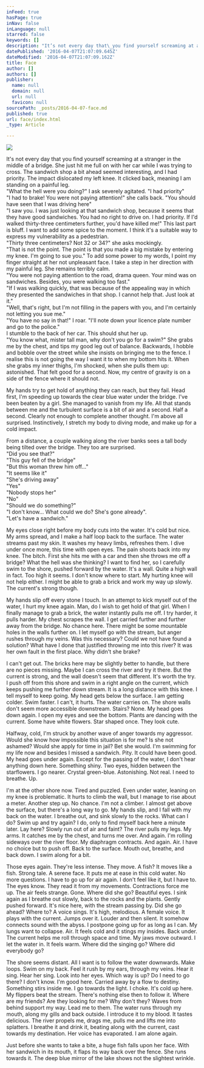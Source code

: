 ```yaml
---
inFeed: true
hasPage: true
inNav: false
inLanguage: null
starred: false
keywords: []
description: "It’s not every day that\_you find yourself screaming at a stranger in the middle of a bridge. She just hit me full on with her car while I was trying to cross. The sandwich shop a bit ahead seemed interesting, and I had priority. The impact dislocated my left knee. It clicked back,\_meaning I am standing on\_a painful leg.“What the hell were you doing?” I ask severely agitated. “I had priority”“I had to brake! You were not paying attention!” she calls back. “You should have seen that I was driving here”“I saw you. I was just looking at that sandwich shop, because it seems that they have good sandwiches. You had no right to drive on. I had priority. If I’d walked thirty-three centimeters further, you’d have killed me!” This last part is bluff. I want to add some spice to the moment. I think it’s a suitable way to express my vulnerability as a pedestrian.“Thirty three centimeters? Not 32 or 34?” she asks mockingly.“That is not the point. The point is that you made a big mistake by entering my knee. I’m going to sue you.” To add some power to my words, I point my finger straight at her not unpleasant face. I take a step in her direction with my painful leg. She remains terribly calm.“You were not paying attention to the road, drama queen. Your mind was on sandwiches. Besides, you were walking too fast.”“If I was walking quickly, that was because of the appealing way in which they presented the sandwiches in that shop. I cannot help that. Just look at it.”“Well, that’s right, but I’m not filling in the papers with you, and I’m certainly not letting you sue me.”“You have no say in that!” I roar. “I’ll note down your licence plate number and go to the police.”I stumble to the back of her car. This should shut her up.“You know what, mister tall man, why don’t you go for a swim?” She grabs me by the chest, and tips my good leg out of balance. Backwards, I hobble and bobble over the street while she insists on bringing me to the fence. I realise this is not going the way I want it to when my bottom hits it. When she grabs my inner thighs, I’m shocked, when she pulls them up: astonished. That felt good for a second. Now, my centre of gravity is on a side of the fence where it should not."
datePublished: '2016-04-07T21:07:09.645Z'
dateModified: '2016-04-07T21:07:09.162Z'
title: Face
author: []
authors: []
publisher:
  name: null
  domain: null
  url: null
  favicon: null
sourcePath: _posts/2016-04-07-face.md
published: true
url: face/index.html
_type: Article

---
```

![](https://the-grid-user-content.s3-us-west-2.amazonaws.com/141db995-34eb-4fe1-9113-e98bf2ada2e4.jpg)

It's not every day that you find yourself screaming at a stranger in the middle of a bridge. She just hit me full on with her car while I was trying to cross. The sandwich shop a bit ahead seemed interesting, and I had priority. The impact dislocated my left knee. It clicked back, meaning I am standing on a painful leg.  
"What the hell were you doing?" I ask severely agitated. "I had priority"  
"I had to brake! You were not paying attention!" she calls back. "You should have seen that I was driving here"  
"I saw you. I was just looking at that sandwich shop, because it seems that they have good sandwiches. You had no right to drive on. I had priority. If I'd walked thirty-three centimeters further, you'd have killed me!" This last part is bluff. I want to add some spice to the moment. I think it's a suitable way to express my vulnerability as a pedestrian.  
"Thirty three centimeters? Not 32 or 34?" she asks mockingly.  
"That is not the point. The point is that you made a big mistake by entering my knee. I'm going to sue you." To add some power to my words, I point my finger straight at her not unpleasant face. I take a step in her direction with my painful leg. She remains terribly calm.  
"You were not paying attention to the road, drama queen. Your mind was on sandwiches. Besides, you were walking too fast."  
"If I was walking quickly, that was because of the appealing way in which they presented the sandwiches in that shop. I cannot help that. Just look at it."  
"Well, that's right, but I'm not filling in the papers with you, and I'm certainly not letting you sue me."  
"You have no say in that!" I roar. "I'll note down your licence plate number and go to the police."  
I stumble to the back of her car. This should shut her up.  
"You know what, mister tall man, why don't you go for a swim?" She grabs me by the chest, and tips my good leg out of balance. Backwards, I hobble and bobble over the street while she insists on bringing me to the fence. I realise this is not going the way I want it to when my bottom hits it. When she grabs my inner thighs, I'm shocked, when she pulls them up: astonished. That felt good for a second. Now, my centre of gravity is on a side of the fence where it should not.

My hands try to get hold of anything they can reach, but they fail. Head first, I'm speeding up towards the clear blue water under the bridge. I've been beaten by a girl. She managed to vanish from my life. All that stands between me and the turbulent surface is a bit of air and a second. Half a second. Clearly not enough to complete another thought. I'm above all surprised. Instinctively, I stretch my body to diving mode, and make up for a cold impact.

From a distance, a couple walking along the river banks sees a tall body being tilted over the bridge. They too are surprised.  
"Did you see that?"  
"This guy fell of the bridge"  
"But this woman threw him off..."  
"It seems like it"  
"She's driving away"  
"Yes"  
"Nobody stops her"  
"No"  
"Should we do something?"  
"I don't know... What could we do? She's gone already".  
"Let's have a sandwich."

My eyes close right before my body cuts into the water. It's cold but nice. My arms spread, and I make a half loop back to the surface. The water streams past my skin. It washes my heavy limbs, refreshes them. I dive under once more, this time with open eyes. The pain shoots back into my knee. The bitch. First she hits me with a car and then she throws me off a bridge? What the hell was she thinking? I want to find her, so I carefully swim to the shore, pushed forward by the water. It's a wall. Quite a high wall in fact. Too high it seems. I don't know where to start. My hurting knee will not help either. I might be able to grab a brick and work my way up slowly. The current's strong though.

My hands slip off every stone I touch. In an attempt to kick myself out of the water, I hurt my knee again. Man, do I wish to get hold of that girl. When I finally manage to grab a brick, the water instantly pulls me off. I try harder, it pulls harder. My chest scrapes the wall. I get carried further and further away from the bridge. No chance here. There might be some mountable holes in the walls further on. I let myself go with the stream, but anger rushes through my veins. Was this necessary? Could we not have found a solution? What have I done that justified throwing me into this river? It was her own fault in the first place. Why didn't she brake?

I can't get out. The bricks here may be slightly better to handle, but there are no pieces missing. Maybe I can cross the river and try it there. But the current is strong, and the wall doesn't seem that different. It's worth the try. I push off from this shore and swim in a right angle on the current, which keeps pushing me further down stream. It is a long distance with this knee. I tell myself to keep going. My head gets below the surface. I am getting colder. Swim faster. I can't, it hurts. The water carries on. The shore walls don't seem more accessible downstream. Stairs? None. My head goes down again. I open my eyes and see the bottom. Plants are dancing with the current. Some have white flowers. Star shaped once. They look cute.

Halfway, cold, I'm struck by another wave of anger towards my aggressor. Would she know how impossible this situation is for me? Is she not ashamed? Would she apply for time in jail? Bet she would. I'm swimming for my life now and besides I missed a sandwich. Pity. It could have been good. My head goes under again. Except for the passing of the water, I don't hear anything down here. Something shiny. Two eyes, hidden between the starflowers. I go nearer. Crystal green-blue. Astonishing. Not real. I need to breathe. Up.

I'm at the other shore now. Tired and puzzled. Even under water, leaning on my knee is problematic. It hurts to climb the wall, but I manage to rise about a meter. Another step up. No chance. I'm not a climber. I almost get above the surface, but there's a long way to go. My hands slip, and I fall with my back on the water. I breathe out, and sink slowly to the rocks. What can I do? Swim up and try again? I do, only to find myself back here a minute later. Lay here? Slowly run out of air and faint? The river pulls my legs. My arms. It catches me by the chest, and turns me over. And again. I'm rolling sideways over the river floor. My diaphragm contracts. And again. Air. I have no choice but to push off. Back to the surface. Mouth out, breathe, and back down. I swim along for a bit.

Those eyes again. They're less intense. They move. A fish? It moves like a fish. Strong tale. A serene face. It puts me at ease in this cold water. No more questions. I have to go up for air again. I don't feel like it, but I have to. The eyes know. They read it from my movements. Contractions force me up. The air feels strange. Gone. Where did she go? Beautiful eyes. I sink again as I breathe out slowly, back to the rocks and the plants. Gently pushed forward. It's nice here, with the stream passing by. Did she go ahead? Where to? A voice sings. It's high, melodious. A female voice. It plays with the current. Jumps over it. Louder and then silent. It somehow connects sound with the abyss. I postpone going up for as long as I can. My lungs want to collapse. Air. It feels cold and it stings my insides. Back under. The current helps me roll through space and time. My jaws move outward. I let the water in. It feels warm. Where did the singing go? Where did everybody go?

The shore seems distant. All I want is to follow the water downwards. Make loops. Swim on my back. Feel it rush by my ears, through my veins. Hear it sing. Hear her sing. Look into her eyes. Which way is up? Do I need to go there? I don't know. I'm good here. Carried away by a flow to destiny. Something stirs inside me. I go towards the light. I choke. It's cold up here. My flippers beat the stream. There's nothing else then to follow it. Where are my friends? Are they looking for me? Why don't they? Waves from behind support my way. Lead me to them. The water runs through my mouth, along my gills and back outside. I introduce it to my blood. It tastes delicious. The river propels me, drags me, pulls me and lifts me into splatters. I breathe it and drink it, beating along with the current, cast towards my destination. Her voice has evaporated. I am alone again.

Just before she wants to take a bite, a huge fish falls upon her face. With her sandwich in its mouth, it flaps its way back over the fence. She runs towards it. The deep blue mirror of the lake shows not the slightest wrinkle.